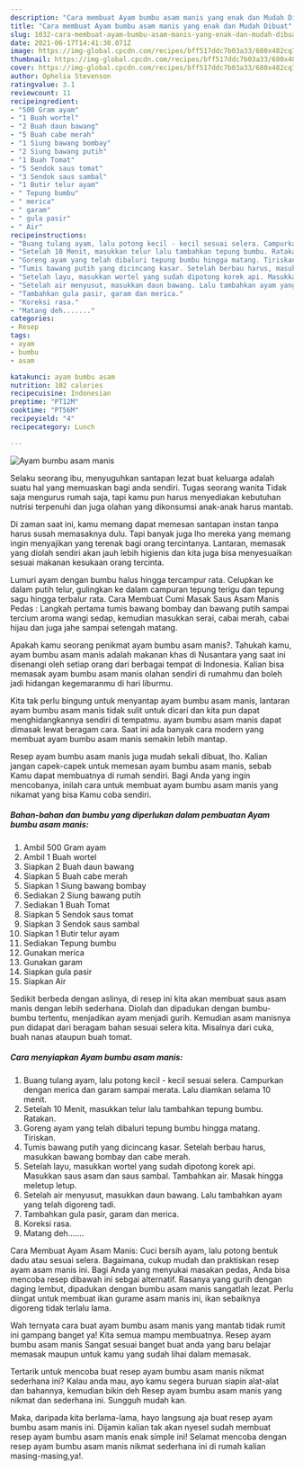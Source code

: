 ```yaml
---
description: "Cara membuat Ayam bumbu asam manis yang enak dan Mudah Dibuat"
title: "Cara membuat Ayam bumbu asam manis yang enak dan Mudah Dibuat"
slug: 1032-cara-membuat-ayam-bumbu-asam-manis-yang-enak-dan-mudah-dibuat
date: 2021-06-17T14:41:30.071Z
image: https://img-global.cpcdn.com/recipes/bff517ddc7b03a33/680x482cq70/ayam-bumbu-asam-manis-foto-resep-utama.jpg
thumbnail: https://img-global.cpcdn.com/recipes/bff517ddc7b03a33/680x482cq70/ayam-bumbu-asam-manis-foto-resep-utama.jpg
cover: https://img-global.cpcdn.com/recipes/bff517ddc7b03a33/680x482cq70/ayam-bumbu-asam-manis-foto-resep-utama.jpg
author: Ophelia Stevenson
ratingvalue: 3.1
reviewcount: 11
recipeingredient:
- "500 Gram ayam"
- "1 Buah wortel"
- "2 Buah daun bawang"
- "5 Buah cabe merah"
- "1 Siung bawang bombay"
- "2 Siung bawang putih"
- "1 Buah Tomat"
- "5 Sendok saus tomat"
- "3 Sendok saus sambal"
- "1 Butir telur ayam"
- " Tepung bumbu"
- " merica"
- " garam"
- " gula pasir"
- " Air"
recipeinstructions:
- "Buang tulang ayam, lalu potong kecil - kecil sesuai selera. Campurkan dengan merica dan garam sampai merata. Lalu diamkan selama 10 menit."
- "Setelah 10 Menit, masukkan telur lalu tambahkan tepung bumbu. Ratakan."
- "Goreng ayam yang telah dibaluri tepung bumbu hingga matang. Tiriskan."
- "Tumis bawang putih yang dicincang kasar. Setelah berbau harus, masukkan bawang bombay dan cabe merah."
- "Setelah layu, masukkan wortel yang sudah dipotong korek api. Masukkan saus asam dan saus sambal. Tambahkan air. Masak hingga meletup letup."
- "Setelah air menyusut, masukkan daun bawang. Lalu tambahkan ayam yang telah digoreng tadi."
- "Tambahkan gula pasir, garam dan merica."
- "Koreksi rasa."
- "Matang deh......."
categories:
- Resep
tags:
- ayam
- bumbu
- asam

katakunci: ayam bumbu asam 
nutrition: 102 calories
recipecuisine: Indonesian
preptime: "PT12M"
cooktime: "PT56M"
recipeyield: "4"
recipecategory: Lunch

---
```



![Ayam bumbu asam manis](https://img-global.cpcdn.com/recipes/bff517ddc7b03a33/680x482cq70/ayam-bumbu-asam-manis-foto-resep-utama.jpg)

Selaku seorang ibu, menyuguhkan santapan lezat buat keluarga adalah suatu hal yang memuaskan bagi anda sendiri. Tugas seorang  wanita Tidak saja mengurus rumah saja, tapi kamu pun harus menyediakan kebutuhan nutrisi terpenuhi dan juga olahan yang dikonsumsi anak-anak harus mantab.

Di zaman  saat ini, kamu memang dapat memesan santapan instan tanpa harus susah memasaknya dulu. Tapi banyak juga lho mereka yang memang ingin menyajikan yang terenak bagi orang tercintanya. Lantaran, memasak yang diolah sendiri akan jauh lebih higienis dan kita juga bisa menyesuaikan sesuai makanan kesukaan orang tercinta. 

Lumuri ayam dengan bumbu halus hingga tercampur rata. Celupkan ke dalam putih telur, gulingkan ke dalam campuran tepung terigu dan tepung sagu hingga terbalur rata. Cara Membuat Cumi Masak Saus Asam Manis Pedas : Langkah pertama tumis bawang bombay dan bawang putih sampai tercium aroma wangi sedap, kemudian masukkan serai, cabai merah, cabai hijau dan juga jahe sampai setengah matang.

Apakah kamu seorang penikmat ayam bumbu asam manis?. Tahukah kamu, ayam bumbu asam manis adalah makanan khas di Nusantara yang saat ini disenangi oleh setiap orang dari berbagai tempat di Indonesia. Kalian bisa memasak ayam bumbu asam manis olahan sendiri di rumahmu dan boleh jadi hidangan kegemaranmu di hari liburmu.

Kita tak perlu bingung untuk menyantap ayam bumbu asam manis, lantaran ayam bumbu asam manis tidak sulit untuk dicari dan kita pun dapat menghidangkannya sendiri di tempatmu. ayam bumbu asam manis dapat dimasak lewat beragam cara. Saat ini ada banyak cara modern yang membuat ayam bumbu asam manis semakin lebih mantap.

Resep ayam bumbu asam manis juga mudah sekali dibuat, lho. Kalian jangan capek-capek untuk memesan ayam bumbu asam manis, sebab Kamu dapat membuatnya di rumah sendiri. Bagi Anda yang ingin mencobanya, inilah cara untuk membuat ayam bumbu asam manis yang nikamat yang bisa Kamu coba sendiri.

<!--inarticleads1-->

##### Bahan-bahan dan bumbu yang diperlukan dalam pembuatan Ayam bumbu asam manis:

1. Ambil 500 Gram ayam
1. Ambil 1 Buah wortel
1. Siapkan 2 Buah daun bawang
1. Siapkan 5 Buah cabe merah
1. Siapkan 1 Siung bawang bombay
1. Sediakan 2 Siung bawang putih
1. Sediakan 1 Buah Tomat
1. Siapkan 5 Sendok saus tomat
1. Siapkan 3 Sendok saus sambal
1. Siapkan 1 Butir telur ayam
1. Sediakan  Tepung bumbu
1. Gunakan  merica
1. Gunakan  garam
1. Siapkan  gula pasir
1. Siapkan  Air


Sedikit berbeda dengan aslinya, di resep ini kita akan membuat saus asam manis dengan lebih sederhana. Diolah dan dipadukan dengan bumbu-bumbu tertentu, menjadikan ayam menjadi gurih. Kemudian asam manisnya pun didapat dari beragam bahan sesuai selera kita. Misalnya dari cuka, buah nanas ataupun buah tomat. 

<!--inarticleads2-->

##### Cara menyiapkan Ayam bumbu asam manis:

1. Buang tulang ayam, lalu potong kecil - kecil sesuai selera. Campurkan dengan merica dan garam sampai merata. Lalu diamkan selama 10 menit.
1. Setelah 10 Menit, masukkan telur lalu tambahkan tepung bumbu. Ratakan.
1. Goreng ayam yang telah dibaluri tepung bumbu hingga matang. Tiriskan.
1. Tumis bawang putih yang dicincang kasar. Setelah berbau harus, masukkan bawang bombay dan cabe merah.
1. Setelah layu, masukkan wortel yang sudah dipotong korek api. Masukkan saus asam dan saus sambal. Tambahkan air. Masak hingga meletup letup.
1. Setelah air menyusut, masukkan daun bawang. Lalu tambahkan ayam yang telah digoreng tadi.
1. Tambahkan gula pasir, garam dan merica.
1. Koreksi rasa.
1. Matang deh.......


Cara Membuat Ayam Asam Manis: Cuci bersih ayam, lalu potong bentuk dadu atau sesuai selera. Bagaimana, cukup mudah dan praktiskan resep ayam asam manis ini. Bagi Anda yang menyukai masakan pedas, Anda bisa mencoba resep dibawah ini sebgai alternatif. Rasanya yang gurih dengan daging lembut, dipadukan dengan bumbu asam manis sangatlah lezat. Perlu diingat untuk membuat ikan gurame asam manis ini, ikan sebaiknya digoreng tidak terlalu lama. 

Wah ternyata cara buat ayam bumbu asam manis yang mantab tidak rumit ini gampang banget ya! Kita semua mampu membuatnya. Resep ayam bumbu asam manis Sangat sesuai banget buat anda yang baru belajar memasak maupun untuk kamu yang sudah lihai dalam memasak.

Tertarik untuk mencoba buat resep ayam bumbu asam manis nikmat sederhana ini? Kalau anda mau, ayo kamu segera buruan siapin alat-alat dan bahannya, kemudian bikin deh Resep ayam bumbu asam manis yang nikmat dan sederhana ini. Sungguh mudah kan. 

Maka, daripada kita berlama-lama, hayo langsung aja buat resep ayam bumbu asam manis ini. Dijamin kalian tak akan nyesel sudah membuat resep ayam bumbu asam manis enak simple ini! Selamat mencoba dengan resep ayam bumbu asam manis nikmat sederhana ini di rumah kalian masing-masing,ya!.

